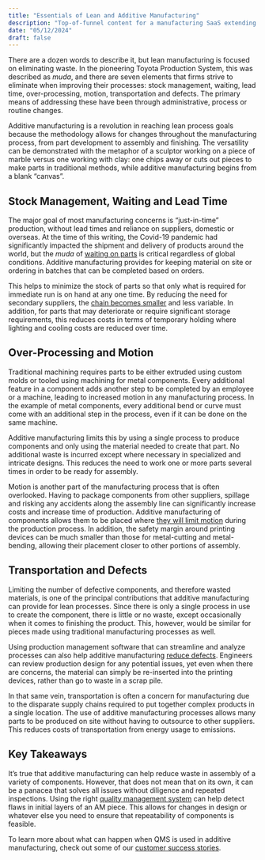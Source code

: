 ```yaml
---
title: "Essentials of Lean and Additive Manufacturing"
description: "Top-of-funnel content for a manufacturing SaaS extending industry basics."
date: "05/12/2024"
draft: false
---
```


There are a dozen words to describe it, but lean manufacturing is focused on eliminating waste. In the pioneering Toyota Production System, this was described as *muda*, and there are seven elements that firms strive to eliminate when improving their processes: stock management, waiting, lead time, over-processing, motion, transportation and defects. The primary means of addressing these have been through administrative, process or routine changes.

Additive manufacturing is a revolution in reaching lean process goals because the methodology allows for changes throughout the manufacturing process, from part development to assembly and finishing. The versatility can be demonstrated with the metaphor of a sculptor working on a piece of marble versus one working with clay: one chips away or cuts out pieces to make parts in traditional methods, while additive manufacturing begins from a blank “canvas”.

## Stock Management, Waiting and Lead Time

The major goal of most manufacturing concerns is “just-in-time” production, without lead times and reliance on suppliers, domestic or overseas. At the time of this writing, the Covid-19 pandemic had significantly impacted the shipment and delivery of products around the world, but the *muda* of [waiting on parts](https://www.manufacturingglobal.com/lean-manufacturing/renault-opens-new-algerian-plant-capitalize-emerging-african-market) is critical regardless of global conditions. Additive manufacturing provides for keeping material on site or ordering in batches that can be completed based on orders.

This helps to minimize the stock of parts so that only what is required for immediate run is on hand at any one time. By reducing the need for secondary suppliers, the [chain becomes smaller](https://link.springer.com/chapter/10.1007/978-3-030-41429-0_16) and less variable. In addition, for parts that may deteriorate or require significant storage requirements, this reduces costs in terms of temporary holding where lighting and cooling costs are reduced over time.

## Over-Processing and Motion

Traditional machining requires parts to be either extruded using custom molds or tooled using machining for metal components.  Every additional feature in a component adds another step to be completed by an employee or a machine, leading to increased motion in any manufacturing process. In the example of metal components, every additional bend or curve must come with an additional step in the process, even if it can be done on the same machine.

Additive manufacturing limits this by using a single process to produce components and only using the material needed to create that part. No additional waste is incurred except where necessary in specialized and intricate designs. This reduces the need to work one or more parts several times in order to be ready for assembly.

Motion is another part of the manufacturing process that is often overlooked. Having to package components from other suppliers, spillage and risking any accidents along the assembly line can significantly increase costs and increase time of production. Additive manufacturing of components allows them to be placed where [they will limit motion](https://publications.aston.ac.uk/id/eprint/41254/1/Accepted_manuscript.pdf) during the production process. In addition, the safety margin around printing devices can be much smaller than those for metal-cutting and metal-bending, allowing their placement closer to other portions of assembly.

## Transportation and Defects

Limiting the number of defective components, and therefore wasted materials, is one of the principal contributions that additive manufacturing can provide for lean processes. Since there is only a single process in use to create the component, there is little or no waste, except occasionally when it comes to finishing the product. This, however, would be similar for pieces made using traditional manufacturing processes as well.

Using production management software that can streamline and analyze processes can also help additive manufacturing [reduce defects](https://bright-am.com/poor-quality-control-management-habits/). Engineers can review production design for any potential issues, yet even when there are concerns, the material can simply be re-inserted into the printing devices, rather than go to waste in a scrap pile.

In that same vein, transportation is often a concern for manufacturing due to the disparate supply chains required to put together complex products in a single location. The use of additive manufacturing processes allows many parts to be produced on site without having to outsource to other suppliers. This reduces costs of transportation from energy usage to emissions.

## Key Takeaways

It’s true that additive manufacturing can help reduce waste in assembly of a variety of components. However, that does not mean that on its own, it can be a panacea that solves all issues without diligence and repeated inspections. Using the right [quality management system](https://bright-am.com/repeatability-in-additive-manufacturing/) can help detect flaws in initial layers of an AM piece. This allows for changes in design or whatever else you need to ensure that repeatability of components is feasible.

To learn more about what can happen when QMS is used in additive manufacturing, check out some of our [customer success stories](https://bright-am.com/key-results/).


